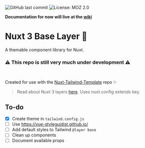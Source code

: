 ![GitHub last commit](https://img.shields.io/github/last-commit/michaelsynan/nuxt-base-layer)
![License: MOZ 2.0](https://img.shields.io/badge/license-MLP%202.0-green)

**Documentation for now will live at the [wiki](../../wiki)**
# Nuxt 3 Base Layer 🌈
A themable component library for Nuxt.
<br />

### ⚠️ **This repo is still very much under development** ⚠️ 

<br />

Created for use with the [Nuxt-Tailwind-Template](https://github.com/michaelsynan/Nuxt-Tailwind-Template) repo ✨
> Read about Nuxt 3 layers [here](https://nuxt.com/docs/getting-started/layers). Uses nuxt.config extends key.

## To-do
- [x] Create theme in `tailwind.config.js`
- [ ] Use https://vue-styleguidist.github.io/
- [ ] Add default styles to Tailwind `@layer base`
- [ ] Clean up components
- [ ] Document available props
